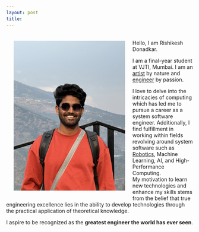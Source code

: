 ```yaml
---
layout: post
title: 
---
```


<!-- <div class="row" style="float: left; padding: 10px">
    <img src="/assets/Photo3.jpeg" width="300" style="padding: 10px"/>
</div> -->
<!-- <br>
Hey, I am Rishikesh Donadkar. I am a Pre-final year student at VJTI, Mumbai. I am a tech enthusiast and am interested in fields of engineering like Embedded-Systems, compilers, OS and Robotics.
<br>

Feel free to go through the [blogs](/blogs) that I have written.

<hr>
Apart from technical stuff I am also good at drawing and painting, My artwork can be found on my [Instagram](https://www.instagram.com/__rishi_donadkar/) profile. Do drop a like if you love my artwork ;) -->

<div class="row" style="float: left; padding: 10px">
    <img src="/assets/Rishikesh3.JPG" alt="gsoc_icon" width="300" style="padding: 10px"/>
</div>
<br>
Hello, I am Rishikesh Donadkar. 

I am a final-year student at VJTI, Mumbai. I am an [artist](https://www.instagram.com/the_artistic_subtlety/?igsh=MWxwZHBocmJzNzEyZQ%3D%3D) by nature and [engineer](https://github.com/RISHI27-dot) by passion. 

I love to delve into the intricacies of computing which has led me to pursue a career as a system software engineer. Additionally, I find fulfillment in working within fields revolving around system software such as [Robotics](https://sravjti.in/), Machine Learning, AI, and High-Performance Computing.
<br>
My motivation to learn new technologies and enhance my skills stems from the belief that true engineering excellence lies in the ability to develop technologies through the practical application of theoretical knowledge. 

I aspire to be recognized as the **greatest engineer the world has ever seen**.

<br>